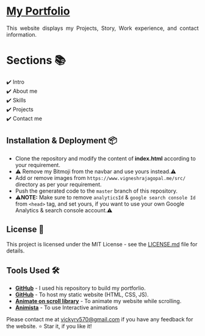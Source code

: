 # <a href="https://vigneshrajagopal07.github.io/" target="_blank">My Portfolio</a>
<p align="justify">This website displays my Projects, Story, Work experience, and contact information.</p>

<!-- [![Repository Status](https://img.shields.io/badge/Repository%20Status-Maintained-dark%20green.svg)](https://github.com/vigneshrajagopal07/vigneshrajagopal07.github.io)
[![Website Status](https://img.shields.io/badge/Website%20Status-Online-green)](https://vigneshrajagopal07.github.io/)
[![Author](https://img.shields.io/badge/Author-Vinod%20Jangid-purple.svg)](https://www.instagram.com/its_.me._vinod?igshid=YmMyMTA2MsY%3D)
[![Latest Release](https://img.shields.io/badge/Latest%20Release-11%20Jan%202024-yellow.svg)](https://github.com/vigneshrajagopal07/vigneshrajagopal07.github.io) -->

<!-- <img width="100%" alt="Portfolio Screenshot" src="https://github.com/vigneshrajagopal07/vigneshrajagopal07.github.io/assets/86096184/fd0d70b2-1505-4adf-8b0c-427df58607e3"> -->


<!-- :star: Star me on GitHub — it helps! -->

# Sections 📚

✔️ Intro\
✔️ About me \
✔️ Skills\
✔️ Projects\
✔️ Contact me

## Installation & Deployment 📦
- Clone the repository and modify the content of <b>index.html</b> according to your requirement.
- ⚠️ Remove my Bitmoji from the navbar and use yours instead.⚠️
- Add or remove images from `https://www.vigneshrajagopal.me/src/` directory as per your requirement.
- Push the generated code to the `master` branch of this repository.
- ⚠️<b>NOTE:</b> Make sure to remove `analyticsId` & `google search console Id` from `<head>` tag, and set yours, if you want to use your own Google Analytics & search console account.⚠️


## License 📄
This project is licensed under the MIT License - see the [LICENSE.md](./LICENSE) file for details.

## Tools Used 🛠️
* [<b>GitHub</b>](https://github.com/vinodjangid07/vinodjangid07.github.io) - I used his repository to build my portforlio.
* [<b>GitHub</b>](https://github.com/) - To host my static website (HTML, CSS, JS).
* [<b>Animate on scroll library</b>](https://github.com/michalsnik/aos) - To animate my website while scrolling.
* [<b>Animista</b>](https://animista.net/) - To use Interactive animations


Please contact me at vickyrv570@gmail.com if you have any feedback for the website. :star: Star it, if you like it!
